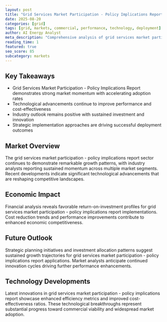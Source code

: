 ```yaml
---
layout: post
title: "Grid Services Market Participation - Policy Implications Report"
date: 2025-08-20
categories: [grid]
tags: [grid, markets, commercial, performance, technology, deployment]
author: AI Energy Analyst
meta_description: "Comprehensive analysis of grid services market participation - policy implications report covering market trends, technology developments, and industry outlook. Discover key insights and future projections."
reading_time: 1
featured: true
seo_score: 85
subcategory: markets
---
```


## Key Takeaways

- Grid Services Market Participation - Policy Implications Report demonstrates strong market momentum with accelerating adoption rates
- Technological advancements continue to improve performance and cost-effectiveness
- Industry outlook remains positive with sustained investment and innovation
- Strategic implementation approaches are driving successful deployment outcomes

## Market Overview

The grid services market participation - policy implications report sector continues to demonstrate remarkable growth patterns, with industry analysts reporting sustained momentum across multiple market segments. Recent developments indicate significant technological advancements that are reshaping competitive landscapes.

## Economic Impact

Financial analysis reveals favorable return-on-investment profiles for grid services market participation - policy implications report implementations. Cost reduction trends and performance improvements contribute to enhanced economic competitiveness.

## Future Outlook

Strategic planning initiatives and investment allocation patterns suggest sustained growth trajectories for grid services market participation - policy implications report applications. Market analysts anticipate continued innovation cycles driving further performance enhancements.

## Technology Developments

Latest innovations in grid services market participation - policy implications report showcase enhanced efficiency metrics and improved cost-effectiveness ratios. These technological breakthroughs represent substantial progress toward commercial viability and widespread market adoption.

